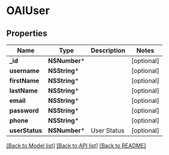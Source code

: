 # OAIUser

## Properties
Name | Type | Description | Notes
------------ | ------------- | ------------- | -------------
**_id** | **NSNumber*** |  | [optional] 
**username** | **NSString*** |  | [optional] 
**firstName** | **NSString*** |  | [optional] 
**lastName** | **NSString*** |  | [optional] 
**email** | **NSString*** |  | [optional] 
**password** | **NSString*** |  | [optional] 
**phone** | **NSString*** |  | [optional] 
**userStatus** | **NSNumber*** | User Status | [optional] 

[[Back to Model list]](../README.md#documentation-for-models) [[Back to API list]](../README.md#documentation-for-api-endpoints) [[Back to README]](../README.md)


